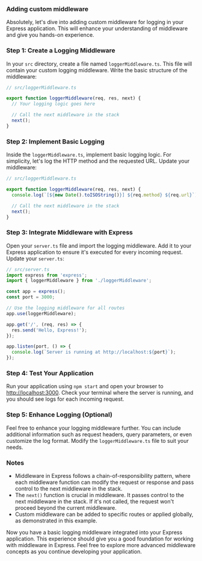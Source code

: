 ### Adding custom middleware

Absolutely, let's dive into adding custom middleware for logging in your Express application. This will enhance your understanding of middleware and give you hands-on experience.

### Step 1: Create a Logging Middleware
In your `src` directory, create a file named `loggerMiddleware.ts`. This file will contain your custom logging middleware. Write the basic structure of the middleware:

```typescript
// src/loggerMiddleware.ts

export function loggerMiddleware(req, res, next) {
  // Your logging logic goes here

  // Call the next middleware in the stack
  next();
}
```

### Step 2: Implement Basic Logging
Inside the `loggerMiddleware.ts`, implement basic logging logic. For simplicity, let's log the HTTP method and the requested URL. Update your middleware:

```typescript
// src/loggerMiddleware.ts

export function loggerMiddleware(req, res, next) {
  console.log(`[${new Date().toISOString()}] ${req.method} ${req.url}`);

  // Call the next middleware in the stack
  next();
}
```

### Step 3: Integrate Middleware with Express
Open your `server.ts` file and import the logging middleware. Add it to your Express application to ensure it's executed for every incoming request. Update your `server.ts`:

```typescript
// src/server.ts
import express from 'express';
import { loggerMiddleware } from './loggerMiddleware';

const app = express();
const port = 3000;

// Use the logging middleware for all routes
app.use(loggerMiddleware);

app.get('/', (req, res) => {
  res.send('Hello, Express!');
});

app.listen(port, () => {
  console.log(`Server is running at http://localhost:${port}`);
});
```

### Step 4: Test Your Application
Run your application using `npm start` and open your browser to [http://localhost:3000](http://localhost:3000). Check your terminal where the server is running, and you should see logs for each incoming request.

### Step 5: Enhance Logging (Optional)
Feel free to enhance your logging middleware further. You can include additional information such as request headers, query parameters, or even customize the log format. Modify the `loggerMiddleware.ts` file to suit your needs.

### Notes
- Middleware in Express follows a chain-of-responsibility pattern, where each middleware function can modify the request or response and pass control to the next middleware in the stack.
- The `next()` function is crucial in middleware. It passes control to the next middleware in the stack. If it's not called, the request won't proceed beyond the current middleware.
- Custom middleware can be added to specific routes or applied globally, as demonstrated in this example.

Now you have a basic logging middleware integrated into your Express application. This experience should give you a good foundation for working with middleware in Express. Feel free to explore more advanced middleware concepts as you continue developing your application.